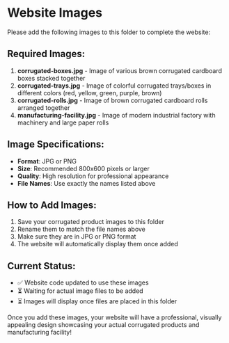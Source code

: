 # Website Images

Please add the following images to this folder to complete the website:

## Required Images:

1. **corrugated-boxes.jpg** - Image of various brown corrugated cardboard boxes stacked together
2. **corrugated-trays.jpg** - Image of colorful corrugated trays/boxes in different colors (red, yellow, green, purple, brown)
3. **corrugated-rolls.jpg** - Image of brown corrugated cardboard rolls arranged together
4. **manufacturing-facility.jpg** - Image of modern industrial factory with machinery and large paper rolls

## Image Specifications:
- **Format**: JPG or PNG
- **Size**: Recommended 800x600 pixels or larger
- **Quality**: High resolution for professional appearance
- **File Names**: Use exactly the names listed above

## How to Add Images:
1. Save your corrugated product images to this folder
2. Rename them to match the file names above
3. Make sure they are in JPG or PNG format
4. The website will automatically display them once added

## Current Status:
- ✅ Website code updated to use these images
- ⏳ Waiting for actual image files to be added
- ⏳ Images will display once files are placed in this folder

Once you add these images, your website will have a professional, visually appealing design showcasing your actual corrugated products and manufacturing facility!
